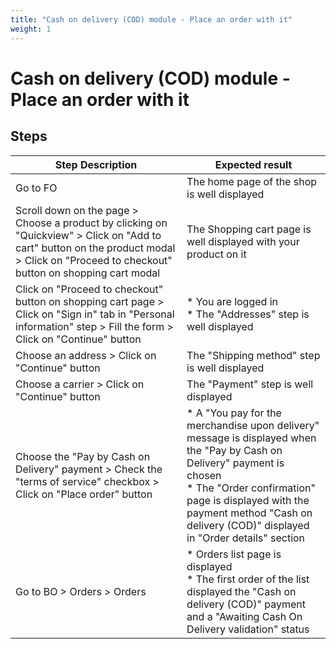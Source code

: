 ```yaml
---
title: "Cash on delivery (COD) module - Place an order with it"
weight: 1
---
```


# Cash on delivery (COD) module - Place an order with it
## Steps
| Step Description | Expected result |
| ----- | ----- |
| Go to FO | The home page of the shop is well displayed |
| Scroll down on the page > Choose a product by clicking on "Quickview" > Click on "Add to cart" button on the product modal > Click on "Proceed to checkout" button on shopping cart modal | The Shopping cart page is well displayed with your product on it |
| Click on "Proceed to checkout" button on shopping cart page > Click on "Sign in" tab in "Personal information" step > Fill the form > Click on "Continue" button | * You are logged in<br> * The "Addresses" step is well displayed |
| Choose an address > Click on "Continue" button | The "Shipping method" step is well displayed |
| Choose a carrier > Click on "Continue" button | The "Payment" step is well displayed |
| Choose the "Pay by Cash on Delivery" payment > Check the "terms of service" checkbox > Click on "Place order" button | * A "You pay for the merchandise upon delivery" message is displayed when the "Pay by Cash on Delivery" payment is chosen<br> * The "Order confirmation" page is displayed with the payment method "Cash on delivery (COD)" displayed in "Order details" section |
| Go to BO > Orders > Orders | * Orders list page is displayed<br> * The first order of the list displayed the "Cash on delivery (COD)" payment and a "Awaiting Cash On Delivery validation" status |
